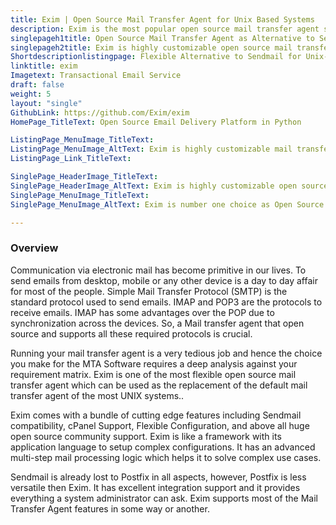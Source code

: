 ```yaml
---
title: Exim | Open Source Mail Transfer Agent for Unix Based Systems
description: Exim is the most popular open source mail transfer agent software for email routing, which focuses on customization and security.
singlepageh1title: Open Source Mail Transfer Agent as Alternative to Sendmail
singlepageh2title: Exim is highly customizable open source mail transfer agent for email routing and delivery. It’s the number one choice for enterprise level organizations for its flexibility.
Shortdescriptionlistingpage: Flexible Alternative to Sendmail for Unix-like Systems. Exim is highly customizable mail server for email routing and delivery. It’s the number one choice for enterprise level organizations for its flexibility.
linktitle: exim
Imagetext: Transactional Email Service
draft: false
weight: 5
layout: "single"
GithubLink: https://github.com/Exim/exim
HomePage_TitleText: Open Source Email Delivery Platform in Python

ListingPage_MenuImage_TitleText: 
ListingPage_MenuImage_AltText: Exim is highly customizable mail transfer agent
ListingPage_Link_TitleText: 

SinglePage_HeaderImage_TitleText: 
SinglePage_HeaderImage_AltText: Exim is highly customizable open source mail transfer agent software
SinglePage_MenuImage_TitleText: 
SinglePage_MenuImage_AltText: Exim is number one choice as Open Source Mail Transfer Agent

---
```

### **Overview**

Communication via electronic mail has become primitive in our lives. To send emails from desktop, mobile or any other device is a day to day affair for most of the people. Simple Mail Transfer Protocol (SMTP) is the standard protocol used to send emails. IMAP and POP3 are the protocols to receive emails. IMAP has some advantages over the POP due to synchronization across the devices. So, a Mail transfer agent that open source and supports all these required protocols is crucial.

Running your mail transfer agent is a very tedious job and hence the choice you make for the MTA Software requires a deep analysis against your requirement matrix. Exim is one of the most flexible open source mail transfer agent which can be used as the replacement of the default mail transfer agent of the most UNIX systems..

Exim comes with a bundle of cutting edge features including Sendmail compatibility, cPanel Support, Flexible Configuration, and above all huge open source community support. Exim is like a framework with its application language to setup complex configurations. It has an advanced multi-step mail processing logic which helps it to solve complex use cases.

Sendmail is already lost to Postfix in all aspects, however, Postfix is less versatile then Exim. It has excellent integration support and it provides everything a system administrator can ask. Exim supports most of the Mail Transfer Agent features in some way or another.
